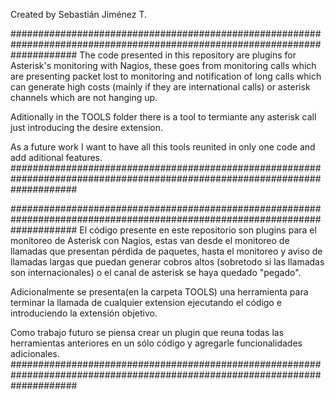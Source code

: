 
Created by Sebastián Jiménez T.

############################################################################################################################
The code presented in this repository are plugins for Asterisk's monitoring with Nagios, these goes from monitoring calls which are presenting packet lost to monitoring and notification of long calls which can generate high costs (mainly if they are international calls) or asterisk channels which are not hanging up.

Aditionally in the TOOLS folder there is a tool to termiante any asterisk call just introducing the desire extension.

As a future work I want to have all this tools reunited in only one code and add aditional features.
############################################################################################################################

############################################################################################################################
El código presente en este repositorio son plugins para el monitoreo de Asterisk con Nagios, estas van desde el monitoreo de llamadas que presentan pérdida de paquetes, hasta el monitoreo y aviso de llamadas largas que puedan generar cobros altos (sobretodo si las llamadas son internacionales) o el canal de asterisk se haya quedado "pegado".

Adicionalmente se presenta(en la carpeta TOOLS) una herramienta para terminar la llamada de cualquier extension ejecutando el
código e introduciendo la extensión objetivo.

Como trabajo futuro se piensa crear un plugin que reuna todas las herramientas anteriores en un sólo código y agregarle funcionalidades adicionales.
############################################################################################################################
